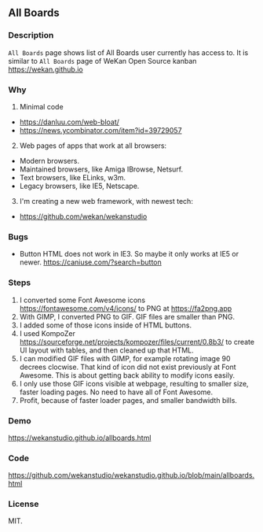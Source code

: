 ## All Boards

### Description

`All Boards` page shows list of All Boards user currently has access to.
It is similar to `All Boards` page of WeKan Open Source kanban https://wekan.github.io

### Why

1. Minimal code
  - https://danluu.com/web-bloat/
  - https://news.ycombinator.com/item?id=39729057
2. Web pages of apps that work at all browsers:
  - Modern browsers.
  - Maintained browsers, like Amiga IBrowse, Netsurf.
  - Text browsers, like ELinks, w3m.
  - Legacy browsers, like IE5, Netscape.
3. I'm creating a new web framework, with newest tech:
  - https://github.com/wekan/wekanstudio

### Bugs

- Button HTML does not work in IE3. So maybe it only works at IE5 or newer. https://caniuse.com/?search=button

### Steps

1. I converted some Font Awesome icons https://fontawesome.com/v4/icons/ to PNG at https://fa2png.app
2. With GIMP, I converted PNG to GIF. GIF files are smaller than PNG.
3. I added some of those icons inside of HTML buttons.
4. I used KompoZer https://sourceforge.net/projects/kompozer/files/current/0.8b3/ to create UI layout with tables, and then cleaned up that HTML.
5. I can modified GIF files with GIMP, for example rotating image 90 decrees clocwise.
   That kind of icon did not exist previously at Font Awesome.
   This is about getting back ability to modify icons easily.
6. I only use those GIF icons visible at webpage, resulting to smaller size, faster loading pages.
   No need to have all of Font Awesome.
7. Profit, because of faster loader pages, and smaller bandwidth bills.

### Demo

https://wekanstudio.github.io/allboards.html

### Code

https://github.com/wekanstudio/wekanstudio.github.io/blob/main/allboards.html

### License

MIT.
